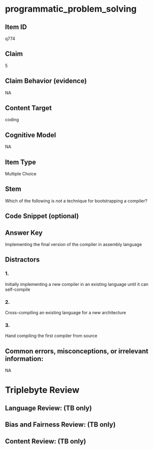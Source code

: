 # programmatic_problem_solving

## Item ID
q774

## Claim
5

## Claim Behavior (evidence)
NA

## Content Target
coding

## Cognitive Model
NA

## Item Type
Multiple Choice

## Stem
Which of the following is *not* a technique for bootstrapping a compiler?

## Code Snippet (optional)


## Answer Key
Implementing the final version of the compiler in assembly language

## Distractors

### 1.
Initially implementing a new compiler in an existing language until it can self-compile

### 2.
Cross-compiling an existing language for a new architecture

### 3.
Hand compiling the first compiler from source

## Common errors, misconceptions, or irrelevant information:
NA

# Triplebyte Review


## Language Review: (TB only)


## Bias and Fairness Review: (TB only)


## Content Review: (TB only)

